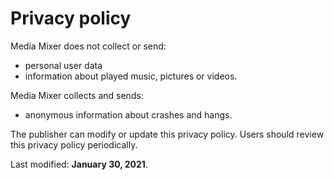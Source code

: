 # Privacy policy

Media Mixer does not collect or send: 
- personal user data
- information about played music, pictures or videos.

Media Mixer collects and sends:
- anonymous information about crashes and hangs.

The publisher can modify or update this privacy policy. Users should review this privacy policy periodically.

Last modified: **January 30, 2021**.